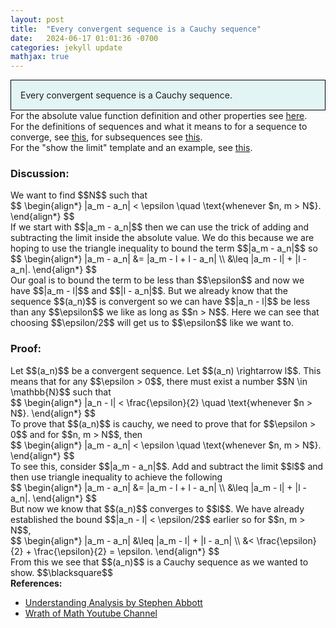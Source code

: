 ```yaml
---
layout: post
title:  "Every convergent sequence is a Cauchy sequence"
date:   2024-06-17 01:01:36 -0700
categories: jekyll update
mathjax: true
---
```

<div style="background-color: #E3F4F4; padding: 15px 15px 15px 15px; border:1px solid black;">
  Every convergent sequence is a Cauchy sequence.
</div>
<!------------------------------------------------------------------------------------>
For the absolute value function definition and other properties see <a href="https://strncat.github.io/jekyll/update/2024/05/26/analysis-absolute-value-properties.html">here</a>.
<br>
For the definitions of sequences and what it means to for a sequence to converge, see <a href="https://strncat.github.io/jekyll/update/2024/05/21/analysis-seq-definitions.html">this</a>, for subsequences see <a href="https://strncat.github.io/jekyll/update/2024/02/10/analysis-seq-subsequences.html">this</a>.
<br>
For the "show the limit" template and an example, see <a href="https://strncat.github.io/jekyll/update/2024/05/12/analysis-seq-limit-template.html">this</a>.
<br>
<!------------------------------------------------------------------------------------>
<h3>Discussion:</h3>
We want to find $$N$$ such that 
<div>
	$$
	\begin{align*}
	|a_m - a_n| < \epsilon \quad \text{whenever $n, m > N$}.
	\end{align*}
	$$
</div>
If we start with $$|a_m - a_n|$$ then we can use the trick of adding and subtracting the limit inside the absolute value. We do this because we are hoping to use the triangle inequality to bound the term $$|a_m - a_n|$$ so
<div>
	$$
	\begin{align*}
	|a_m - a_n| &= |a_m - l + l - a_n| \\
	&\leq |a_m - l| + |l - a_n|.
	\end{align*}
	$$
</div>
Our goal is to bound the term to be less than $$\epsilon$$ and now we have $$|a_m - l|$$ and $$|l - a_n|$$. But we already know that the sequence $$(a_n)$$ is convergent so we can have $$|a_n - l|$$ be less than any $$\epsilon$$ we like as long as $$n > N$$. Here we can see that choosing $$\epsilon/2$$ will get us to $$\epsilon$$ like we want to.
<br>
<!------------------------------------------------------------------------------------>
<h3>Proof:</h3>
Let $$(a_n)$$ be a convergent sequence. Let $$(a_n) \rightarrow l$$. This means that for any $$\epsilon > 0$$, there must exist a number $$N \in \mathbb{N}$$ such that
<div>
	$$
	\begin{align*}
	|a_n - l| < \frac{\epsilon}{2} \quad \text{whenever $n > N$}.
	\end{align*}
	$$
</div>
To prove that $$(a_n)$$ is cauchy, we need to prove that for $$\epsilon > 0$$ and for $$n, m > N$$, then
<div>
	$$
	\begin{align*}
	|a_m - a_n| < \epsilon \quad \text{whenever $n, m > N$}.
	\end{align*}
	$$
</div>
To see this, consider $$|a_m - a_n|$$. Add and subtract the limit $$l$$ and then use triangle inequality to achieve the following
<div>
	$$
	\begin{align*}
	|a_m - a_n| &= |a_m - l + l - a_n| \\
	&\leq |a_m - l| + |l - a_n|.
	\end{align*}
	$$
</div>
But now we know that $$(a_n)$$ converges to $$l$$. We have already established the bound $$|a_n - l| < \epsilon/2$$ earlier so for $$n, m > N$$,
<div>
	$$
	\begin{align*}
	|a_m - a_n| &\leq |a_m - l| + |l - a_n| \\
	&< \frac{\epsilon}{2} + \frac{\epsilon}{2} = \epsilon.
	\end{align*}
	$$
</div>
From this we see that $$(a_n)$$ is a Cauchy sequence as we wanted to show. $$\blacksquare$$
<br>
<!------------------------------------------------------------------------------------>
<b>References:</b>
<ul>
<li><a href="https://www.amazon.com/Understanding-Analysis-Undergraduate-Texts-Mathematics/dp/1493927116">Understanding Analysis by Stephen Abbott</a></li>
<li><a href="https://www.youtube.com/watch?v=1h_CErk0NFs">Wrath of Math Youtube Channel</a></li>
</ul>